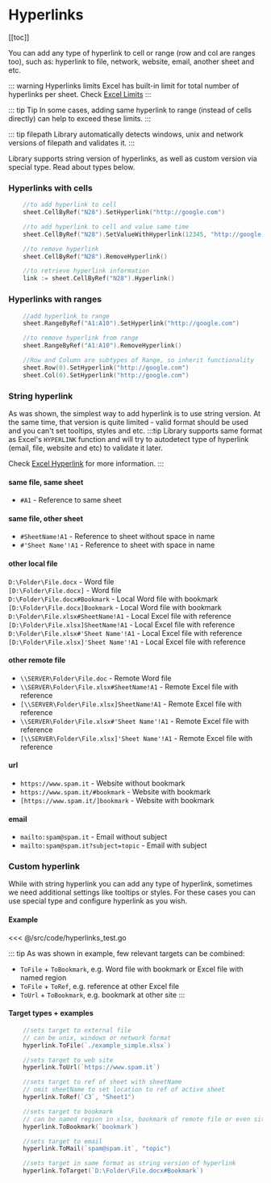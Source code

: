 # Hyperlinks
[[toc]]

You can add any type of hyperlink to cell or range (row and col are ranges too), such as: hyperlink to file, network, website, email, another sheet and etc. 

::: warning Hyperlinks limits
Excel has built-in limit for total number of hyperlinks per sheet. Check [Excel Limits](/guide/limits.md)
:::

::: tip Tip
In some cases, adding same hyperlink to range (instead of cells directly) can help to exceed these limits.
:::

::: tip filepath
Library automatically detects windows, unix and network versions of filepath and validates it.
:::

Library supports string version of hyperlinks, as well as custom version via special type. Read about types below.

### Hyperlinks with cells

```go
	//to add hyperlink to cell
	sheet.CellByRef("N28").SetHyperlink("http://google.com")

	//to add hyperlink to cell and value same time
	sheet.CellByRef("N28").SetValueWithHyperlink(12345, "http://google.com")

	//to remove hyperlink
	sheet.CellByRef("N28").RemoveHyperlink()

	//to retrieve hyperlink information
	link := sheet.CellByRef("N28").Hyperlink()
```

### Hyperlinks with ranges
```go
	//add hyperlink to range
	sheet.RangeByRef("A1:A10").SetHyperlink("http://google.com")

	//to remove hyperlink from range
	sheet.RangeByRef("A1:A10").RemoveHyperlink()

	//Row and Column are subtypes of Range, so inherit functionality
	sheet.Row(0).SetHyperlink("http://google.com")
	sheet.Col(0).SetHyperlink("http://google.com")
```

### String hyperlink
As was shown, the simplest way to add hyperlink is to use string version. At the same time, that version is quite limited - valid format should be used and you can't set tooltips, styles and etc. 
:::tip 
Library supports same format as Excel's `HYPERLINK` function and will try to autodetect type of hyperlink (email, file, website and etc) to validate it later. 

Check [Excel Hyperlink]( https://support.office.com/en-us/article/hyperlink-function-333c7ce6-c5ae-4164-9c47-7de9b76f577f) for more information.
:::

#### same file, same sheet
* `#A1` - Reference to same sheet  


#### same file, other sheet
* `#SheetName!A1` - Reference to sheet without space in name  
* `#'Sheet Name'!A1` - Reference to sheet with space in name  


#### other local file
`D:\Folder\File.docx` - Word file  
`[D:\Folder\File.docx]` - Word file  
`D:\Folder\File.docx#Bookmark` - Local Word file with bookmark  
`[D:\Folder\File.docx]Bookmark` - Local Word file with bookmark  
`D:\Folder\File.xlsx#SheetName!A1` - Local Excel file with reference  
`[D:\Folder\File.xlsx]SheetName!A1` - Local Excel file with reference  
`D:\Folder\File.xlsx#'Sheet Name'!A1` - Local Excel file with reference  
`[D:\Folder\File.xlsx]'Sheet Name'!A1` - Local Excel file with reference  


#### other remote file
* `\\SERVER\Folder\File.doc` - Remote Word file  
* `\\SERVER\Folder\File.xlsx#SheetName!A1` - Remote Excel file with reference  
* `[\\SERVER\Folder\File.xlsx]SheetName!A1` - Remote Excel file with reference  
* `\\SERVER\Folder\File.xlsx#'Sheet Name'!A1` - Remote Excel file with reference  
* `[\\SERVER\Folder\File.xlsx]'Sheet Name'!A1` - Remote Excel file with reference  


#### url
* `https://www.spam.it` - Website without bookmark  
* `https://www.spam.it/#bookmark` - Website with bookmark  
* `[https://www.spam.it/]bookmark` - Website with bookmark  


#### email
* `mailto:spam@spam.it` - Email without subject  
* `mailto:spam@spam.it?subject=topic` - Email with subject  


### Custom hyperlink
While with string hyperlink you can add any type of hyperlink, sometimes we need additional settings like tooltips or styles. For these cases you can use special type and configure hyperlink as you wish.

#### Example

<<< @/src/code/hyperlinks_test.go

::: tip
As was shown in example, few relevant targets can be combined:
* `ToFile` + `ToBookmark`, e.g. Word file with bookmark or Excel file with named region
* `ToFile` + `ToRef`, e.g. reference at other Excel file
* `ToUrl` + `ToBookmark`, e.g. bookmark at other site
::: 

#### Target types + examples
```go
	//sets target to external file
	// can be unix, windows or network format
	hyperlink.ToFile(`./example_simple.xlsx`)

	//sets target to web site
	hyperlink.ToUrl(`https://www.spam.it`)

	//sets target to ref of sheet with sheetName 
	// omit sheetName to set location to ref of active sheet
	hyperlink.ToRef(`C3`, "Sheet1")

	//sets target to bookmark 
	// can be named region in xlsx, bookmark of remote file or even site
	hyperlink.ToBookmark(`bookmark`)

	//sets target to email
	hyperlink.ToMail(`spam@spam.it`, "topic")

	//sets target in same format as string version of hyperlink
	hyperlink.ToTarget(`D:\Folder\File.docx#Bookmark`)
```
